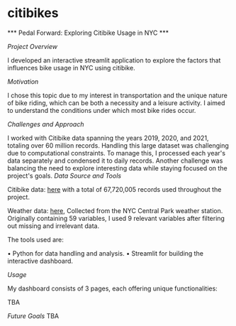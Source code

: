 # citibikes

*** Pedal Forward: Exploring Citibike Usage in NYC ***

*Project Overview*

I developed an interactive streamlit application to explore the factors that influences bike usage in NYC using citibike.

*Motivation*

I chose this topic due to my interest in transportation and the unique nature of bike riding, which can be both a necessity and a leisure activity. I aimed to understand the conditions under which most bike rides occur.

*Challenges and Approach*

I worked with Citibike data spanning the years 2019, 2020, and 2021, totaling over 60 million records. Handling this large dataset was challenging due to computational constraints. To manage this, I processed each year's data separately and condensed it to daily records. Another challenge was balancing the need to explore interesting data while staying focused on the project's goals.
*Data Source and Tools*

Citibike data: [here](https://s3.amazonaws.com/tripdata/index.html) with a total of 67,720,005 records used throughout the project.

Weather data: [here](https://www.ncei.noaa.gov/access/search/data-search/daily-summaries?bbox=40.963,-74.257,40.463,-73.757&startDate=2019-01-01T00:00:00&endDate=2022-12-31T23:59:59), Collected from the NYC Central Park weather station. Originally containing 59 variables, I used 9 relevant variables after filtering out missing and irrelevant data. 

The tools used are:

• Python for data handling and analysis.
• Streamlit for building the interactive dashboard.

*Usage*

My dashboard consists of 3 pages, each offering unique functionalities:

TBA

*Future Goals*
TBA
